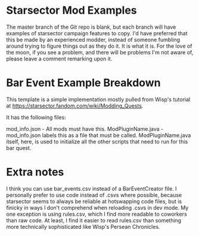# Starsector Mod Examples

The master branch of the Git repo is blank, but each branch will have examples of starsector campaign features to copy. I'd have preferred that this be made by an experienced modder, instead of someone fumbling around trying to figure things out as they do it. It is what it is. For the love of the moon, if you see a problem, and there will be problems I'm not aware of, please leave a comment remarking upon it.

# Bar Event Example Breakdown

This template is a simple implementation mostly pulled from Wisp's tutorial at https://starsector.fandom.com/wiki/Modding_Quests. 

It has the following files:

mod_info.json - All mods must have this.
ModPluginName.java - mod_info.json labels this as a file that must be called. ModPluginName.java itself, here, is used to initialize all the other scripts that need to run for this bar quest. 



# Extra notes

I think you can use bar_events.csv instead of a BarEventCreator file. I personally prefer to use code instead of .csvs where possible, because starsector seems to always be reliable at hotswapping code files, but is finicky in ways I don't comprehend when reloading .csvs in dev mode. My one exception is using rules.csv, which I find more readable to coworkers than raw code. At least, I find it easier to read rules.csv than something more technically sophisticated like Wisp's Persean Chronicles. 





